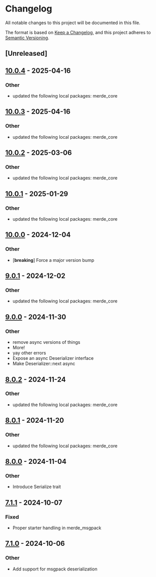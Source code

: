 # Changelog

All notable changes to this project will be documented in this file.

The format is based on [Keep a Changelog](https://keepachangelog.com/en/1.0.0/),
and this project adheres to [Semantic Versioning](https://semver.org/spec/v2.0.0.html).

## [Unreleased]

## [10.0.4](https://github.com/bearcove/merde/compare/merde_msgpack-v10.0.3...merde_msgpack-v10.0.4) - 2025-04-16

### Other

- updated the following local packages: merde_core

## [10.0.3](https://github.com/bearcove/merde/compare/merde_msgpack-v10.0.2...merde_msgpack-v10.0.3) - 2025-04-16

### Other

- updated the following local packages: merde_core

## [10.0.2](https://github.com/bearcove/merde/compare/merde_msgpack-v10.0.1...merde_msgpack-v10.0.2) - 2025-03-06

### Other

- updated the following local packages: merde_core

## [10.0.1](https://github.com/bearcove/merde/compare/merde_msgpack-v10.0.0...merde_msgpack-v10.0.1) - 2025-01-29

### Other

- updated the following local packages: merde_core

## [10.0.0](https://github.com/bearcove/merde/compare/merde_msgpack-v9.0.1...merde_msgpack-v10.0.0) - 2024-12-04

### Other

- [**breaking**] Force a major version bump

## [9.0.1](https://github.com/bearcove/merde/compare/merde_msgpack-v9.0.0...merde_msgpack-v9.0.1) - 2024-12-02

### Other

- updated the following local packages: merde_core

## [9.0.0](https://github.com/bearcove/merde/compare/merde_msgpack-v8.0.2...merde_msgpack-v9.0.0) - 2024-11-30

### Other

- remove async versions of things
- More!
- yay other errors
- Expose an async Deserializer interface
- Make Deserializer::next async

## [8.0.2](https://github.com/bearcove/merde/compare/merde_msgpack-v8.0.1...merde_msgpack-v8.0.2) - 2024-11-24

### Other

- updated the following local packages: merde_core

## [8.0.1](https://github.com/bearcove/merde/compare/merde_msgpack-v8.0.0...merde_msgpack-v8.0.1) - 2024-11-20

### Other

- updated the following local packages: merde_core

## [8.0.0](https://github.com/bearcove/merde/compare/merde_msgpack-v7.1.1...merde_msgpack-v8.0.0) - 2024-11-04

### Other

- Introduce Serialize trait

## [7.1.1](https://github.com/bearcove/merde/compare/merde_msgpack-v7.1.0...merde_msgpack-v7.1.1) - 2024-10-07

### Fixed

- Proper starter handling in merde_msgpack

## [7.1.0](https://github.com/bearcove/merde/releases/tag/merde_msgpack-v7.1.0) - 2024-10-06

### Other

- Add support for msgpack deserialization
